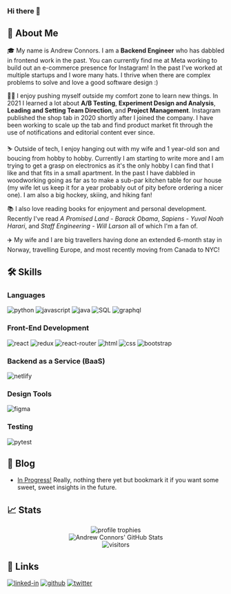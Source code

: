 ### Hi there 👋

## 🚀 About Me

🎓 My name is Andrew Connors. I am a **Backend Engineer** who has dabbled in frontend work in the past. You can currently find me at Meta working to build out an e-commerce presence for Instagram! In the past I've worked at multiple startups and I wore many hats. I thrive when there are complex problems to solve and love a good software design :)

👨‍💻 I enjoy pushing myself outside my comfort zone to learn new things. In 2021 I learned a lot about **A/B Testing**, **Experiment Design and Analysis**, **Leading and Setting Team Direction**, and **Project Management**. Instagram published the shop tab in 2020 shortly after I joined the company. I have been working to scale up the tab and find product market fit through the use of notifications and editorial content ever since.

⛷ Outside of tech, I enjoy hanging out with my wife and 1 year-old son and boucing from hobby to hobby. Currently I am starting to write more and I am trying to get a grasp on electronics as it's the only hobby I can find that I like and that fits in a small apartment. In the past I have dabbled in woodworking going as far as to make a sub-par kitchen table for our house (my wife let us keep it for a year probably out of pity before ordering a nicer one).
I am also a big hockey, skiing, and hiking fan!

📚 I also love reading books for enjoyment and personal development. Recently I've read _A Promised Land - Barack Obama_, _Sapiens - Yuval Noah Harari_, and _Staff Engineering - Will Larson_ all of which I'm a fan of.

✈️ My wife and I are big travellers having done an extended 6-month stay in Norway, travelling Europe, and most recently moving from Canada to NYC!

## 🛠️ Skills

### Languages

![python](https://img.shields.io/badge/Python-3776AB?style=for-the-badge&logo=python&logoColor=white)
![javascript](https://img.shields.io/badge/JavaScript-323330?style=for-the-badge&logo=javascript&logoColor=F7DF1E)
![java](https://img.shields.io/badge/Java-5382a1?style=for-the-badge&logo=java&logoColor=f89820)
![SQL](https://img.shields.io/badge/SQL-323330?style=for-the-badge&logo=microsoft-sql-server&logoColor=F7DF1E)
![graphql](https://img.shields.io/badge/GraphQL-E434AA?style=for-the-badge&logo=graphql&logoColor=white)

### Front-End Development

![react](https://img.shields.io/badge/React-20232A?style=for-the-badge&logo=react&logoColor=61DAFB)
![redux](https://img.shields.io/badge/Redux-593D88?style=for-the-badge&logo=redux&logoColor=white)
![react-router](https://img.shields.io/badge/React_Router-CA4245?style=for-the-badge&logo=react-router&logoColor=white)
![html](https://img.shields.io/badge/HTML5-E34F26?style=for-the-badge&logo=html5&logoColor=white)
![css](https://img.shields.io/badge/CSS3-1572B6?style=for-the-badge&logo=css3&logoColor=white)
![bootstrap](https://img.shields.io/badge/Bootstrap-563D7C?style=for-the-badge&logo=bootstrap&logoColor=white)

### Backend as a Service (BaaS)

![netlify](https://img.shields.io/badge/Netlify-00C7B7?style=for-the-badge&logo=netlify&logoColor=white)

### Design Tools

![figma](https://img.shields.io/badge/figma-000000?style=for-the-badge&logo=figma&logoColor=white)

### Testing

![pytest](https://img.shields.io/badge/Pytest-3776AB?style=for-the-badge&logo=python&logoColor=white)

## 📝 Blog

- [In Progress!](https://blog.andrewconnors.com) Really, nothing there yet but bookmark it if you want some sweet, sweet insights in the future.

## 📈 Stats

<div align="center">
    <img src="https://github-profile-trophy.vercel.app/?username=andrewconnors&row=1&column=6&margin-h=8&theme=darkhub&count_private=true&margin-w=15&no-frame=true" alt="profile trophies" />
    <br />
    <img src="https://github-readme-stats.vercel.app/api?username=andrewconnors&show_icons=true&hide_border=true" alt="Andrew Connors' GitHub Stats">
    <br />
    <img src="https://visitor-badge.laobi.icu/badge?page_id=andrewconnors.andrewconnors" alt="visitors">
</div>

## 🔗 Links

<!-- [![portfolio](https://img.shields.io/badge/Portfolio-5340ff?style=for-the-badge&logo=Google-chrome&logoColor=white)](https://tapajyoti-bose.vercel.app/) -->
<!-- [![resume](https://img.shields.io/badge/Resume-4285F4?style=for-the-badge&logo=read-the-docs&logoColor=white)](https://firebasestorage.googleapis.com/v0/b/tapajyoti-bose.appspot.com/o/Tapajyoti%20Bose.pdf?alt=media&token=68b3f3e3-cf56-4666-b4fa-9897c80eec2e) -->

[![linked-in](https://img.shields.io/badge/LinkedIn-0077B5?style=for-the-badge&logo=LinkedIn&logoColor=white)](https://www.linkedin.com/in/andrew-connors/)
[![github](https://img.shields.io/badge/GitHub-000000?style=for-the-badge&logo=GitHub&logoColor=white)](https://github.com/andrewconnors)
[![twitter](https://img.shields.io/badge/Twitter-00acee?style=for-the-badge&logo=twitter&logoColor=white)](https://www.twitter.com/0xAndrewConnors/)

<!--
**andrewconnors/andrewconnors** is a ✨ _special_ ✨ repository because its `README.md` (this file) appears on your GitHub profile.

Here are some ideas to get you started:

- 🔭 I’m currently working on ...
- 🌱 I’m currently learning ...
- 👯 I’m looking to collaborate on ...
- 🤔 I’m looking for help with ...
- 💬 Ask me about ...
- 📫 How to reach me: ...
- 😄 Pronouns: ...
- ⚡ Fun fact: ...
-->

